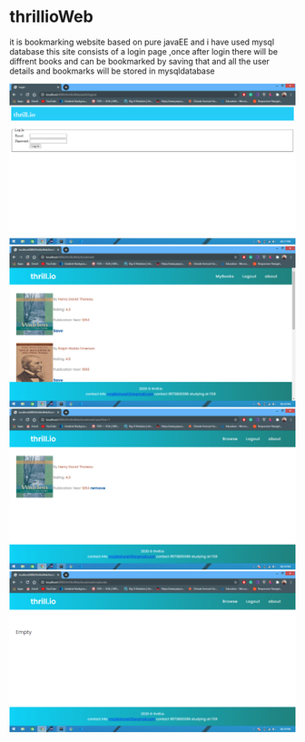 # thrillioWeb
 it is  bookmarking website based on pure javaEE and i have used mysql database
this site consists of a login page ,once after login there will be diffrent books and can be bookmarked by saving that 
and all the user details and bookmarks will be stored in mysqldatabase 

 <img src="/ScreenShots/Screenshot (23).png" >
 <img src="/ScreenShots/Screenshot (24).png" >
 <img src="/ScreenShots/Screenshot (25).png" >
 <img src="/ScreenShots/Screenshot (26).png" >
